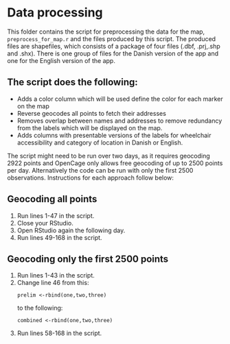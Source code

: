 # Data processing
This folder contains the script for preprocessing the data for the map, ```preprocess_for_map.r``` and the files produced by this script. The produced files are shapefiles, which consists of a package of four files (.dbf, .prj,.shp and .shx). There is one group of files for the Danish version of the app and one for the English version of the app.

## The script does the following:
- Adds a color column which will be used define the color for each marker on the map
- Reverse geocodes all points to fetch their addresses
- Removes overlap between names and addresses to remove redundancy from the labels which will be displayed on the map.
- Adds columns with presentable versions of the labels for wheelchair accessibility and category of location in Danish or English.

The script might need to be run over two days, as it requires geocoding 2922 points and OpenCage only allows free geocoding of up to 2500 points per day. Alternatively the code can be run with only the first 2500 observations. Instructions for each approach follow below:
## Geocoding all points
1. Run lines 1-47 in the script.
2. Close your RStudio.
3. Open RStudio again the following day.
4. Run lines 49-168 in the script.

## Geocoding only the first 2500 points
1. Run lines 1-43 in the script.
2. Change line 46 from this:
   ```
   prelim <-rbind(one,two,three)
   ```
   to the following:
   ```
   combined <-rbind(one,two,three)
   ```
3. Run lines 58-168 in the script.
